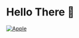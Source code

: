 # Hello There :apple:
<a href="https://www.youtube.com/watch?v=EAJA-hT0VfU"><img src="http://cl.ly/b87f85743327/applenick.gif" title="Apple" /></a>
